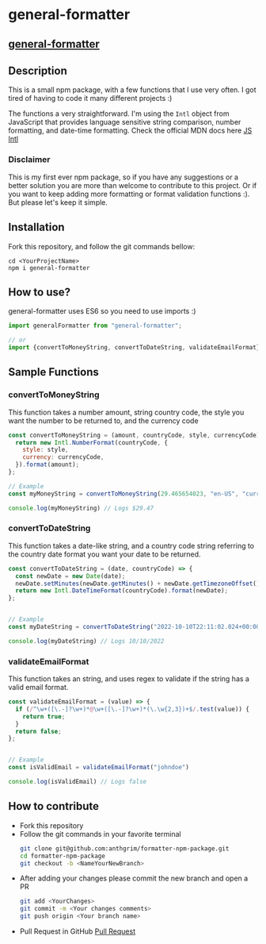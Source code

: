 # general-formatter

## [general-formatter](https://www.npmjs.com/package/general-formatter)

## Description

This is a small npm package, with a few functions that I use very often. I got tired of having to code it many different projects :)

The functions a very straightforward. I'm using the `Intl` object from JavaScript that provides language sensitive string comparison, number formatting, and date-time formatting. Check the official MDN docs here [JS Intl](https://developer.mozilla.org/en-US/docs/Web/JavaScript/Reference/Global_Objects/Intl)

### Disclaimer

This is my first ever npm package, so if you have any suggestions or a better solution you are more than welcome to contribute to this project. Or if you want to keep adding more formatting or format validation functions :). But please let's keep it simple.

## Installation

Fork this repository, and follow the git commands bellow:

```
cd <YourProjectName>
npm i general-formatter
```

## How to use?

general-formatter uses ES6 so you need to use imports :)

```JavaScript
import generalFormatter from "general-formatter";

// or
import {convertToMoneyString, convertToDateString, validateEmailFormat} from "general-formatter"
```

## Sample Functions

### convertToMoneyString

This function takes a number amount, string country code, the style you want the number to be returned to, and the currency code

```JavaScript
const convertToMoneyString = (amount, countryCode, style, currencyCode) => {
  return new Intl.NumberFormat(countryCode, {
    style: style,
    currency: currencyCode,
  }).format(amount);
};

// Example
const myMoneyString = convertToMoneyString(29.465654023, "en-US", "currency", "USD")

console.log(myMoneyString) // Logs $29.47
```

### convertToDateString

This function takes a date-like string, and a country code string referring to the country date format you want your date to be returned.

```JavaScript
const convertToDateString = (date, countryCode) => {
  const newDate = new Date(date);
  newDate.setMinutes(newDate.getMinutes() + newDate.getTimezoneOffset());
  return new Intl.DateTimeFormat(countryCode).format(newDate);
};


// Example
const myDateString = convertToDateString("2022-10-10T22:11:02.024+00:00", "en-US")

console.log(myDateString) // Logs 10/10/2022
```

### validateEmailFormat

This function takes an string, and uses regex to validate if the string has a valid email format.

```JavaScript
const validateEmailFormat = (value) => {
  if (/^\w+([\.-]?\w+)*@\w+([\.-]?\w+)*(\.\w{2,3})+$/.test(value)) {
    return true;
  }
  return false;
};


// Example
const isValidEmail = validateEmailFormat("johndoe")

console.log(isValidEmail) // Logs false
```

## How to contribute

- Fork this repository
- Follow the git commands in your favorite terminal
  ```bash
  git clone git@github.com:anthgrim/formatter-npm-package.git
  cd formatter-npm-package
  git checkout -b <NameYourNewBranch>
  ```
- After adding your changes please commit the new branch and open a PR
  ```bash
  git add <YourChanges>
  git commit -m <Your changes comments>
  git push origin <Your branch name>
  ```
- Pull Request in GitHub [Pull Request](https://docs.github.com/en/pull-requests/collaborating-with-pull-requests/proposing-changes-to-your-work-with-pull-requests/creating-a-pull-request)
